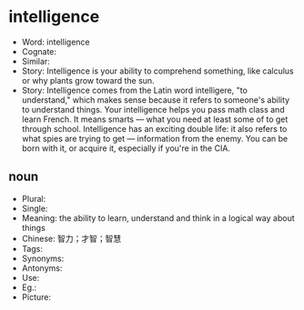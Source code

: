 # intelligence

- Word: intelligence
- Cognate: 
- Similar: 
- Story: Intelligence is your ability to comprehend something, like calculus or why plants grow toward the sun.
- Story: Intelligence comes from the Latin word intelligere, "to understand," which makes sense because it refers to someone's ability to understand things. Your intelligence helps you pass math class and learn French. It means smarts — what you need at least some of to get through school. Intelligence has an exciting double life: it also refers to what spies are trying to get — information from the enemy. You can be born with it, or acquire it, especially if you're in the CIA.

## noun

- Plural: 
- Single: 
- Meaning: the ability to learn, understand and think in a logical way about things
- Chinese: 智力；才智；智慧
- Tags: 
- Synonyms: 
- Antonyms: 
- Use: 
- Eg.: 
- Picture: 

